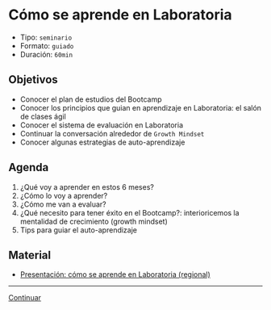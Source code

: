 # Cómo se aprende en Laboratoria
- Tipo: `seminario`
- Formato: `guiado`
- Duración: `60min`

## Objetivos

- Conocer el plan de estudios del Bootcamp
- Conocer los principios que guian en aprendizaje en Laboratoria: el
salón de clases ágil
- Conocer el sistema de evaluación en Laboratoria
- Continuar la conversación alrededor de `Growth Mindset`
- Conocer algunas estrategias de auto-aprendizaje

## Agenda

1. ¿Qué voy a aprender en estos 6 meses?
2. ¿Cómo lo voy a aprender?
3. ¿Cómo me van a evaluar?
4. ¿Qué necesito para tener éxito en el Bootcamp?: interioricemos la
mentalidad de crecimiento (growth mindset)
5. Tips para guiar el auto-aprendizaje


## Material
* [Presentación: cómo se aprende en Laboratoria (regional)](https://docs.google.com/presentation/d/1GRiVf3ZzyzNGgsk0Df6ZGQEojrtznOWriGGDSdyrMAI/edit#slide=id.g267e658cb7_0_719)

***

[Continuar](03-sprint-demo.md)
